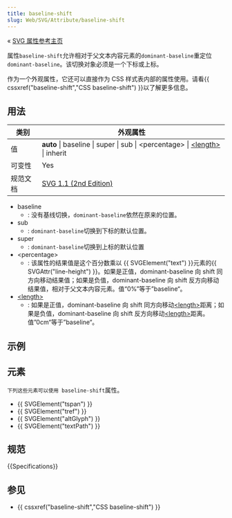 ```yaml
---
title: baseline-shift
slug: Web/SVG/Attribute/baseline-shift
---
```

« [SVG 属性参考主页](/zh-CN/SVG/Attribute)

属性`baseline-shift`允许相对于父文本内容元素的`dominant-baseline`重定位`dominant-baseline`。该切换对象必须是一个下标或上标。

作为一个外观属性，它还可以直接作为 CSS 样式表内部的属性使用。请看{{ cssxref("baseline-shift","CSS baseline-shift") }}以了解更多信息。

## 用法

| 类别     | 外观属性                                                                                                   |
| -------- | ---------------------------------------------------------------------------------------------------------- |
| 值       | **auto** \| baseline \| super \| sub \| \<percentage> \| [\<length>](/zh-CN/SVG/Content_type#Length) \| inherit |
| 可变性   | Yes                                                                                                        |
| 规范文档 | [SVG 1.1 (2nd Edition)](http://www.w3.org/TR/SVG11/text.html#BaselineShiftProperty)                        |

- baseline
  - : 没有基线切换，`dominant-baseline`依然在原来的位置。
- sub
  - : `dominant-baseline`切换到下标的默认位置。
- super
  - : `dominant-baseline`切换到上标的默认位置
- \<percentage>
  - : 该属性的结果值是这个百分数乘以 {{ SVGElement("text") }}元素的{{ SVGAttr("line-height") }}。如果是正值，dominant-baseline 向 shift 同方向移动结果值；如果是负值，dominant-baseline 向 shift 反方向移动结果值，相对于父文本内容元素。值“0%”等于”baseline“。
- [\<length>](/zh-CN/SVG/Content_type#Length)
  - : 如果是正值，dominant-baseline 向 shift 同方向移动[\<length>](/zh-CN/SVG/Content_type#Length)距离；如果是负值，dominant-baseline 向 shift 反方向移动[\<length>](/zh-CN/SVG/Content_type#Length)距离。值”0cm“等于”baseline“。

## 示例

## 元素

`下列这些元素可以使用 baseline-shift`属性。

- {{ SVGElement("tspan") }}
- {{ SVGElement("tref") }}
- {{ SVGElement("altGlyph") }}
- {{ SVGElement("textPath") }}

## 规范

{{Specifications}}

## 参见

- {{ cssxref("baseline-shift","CSS baseline-shift") }}
